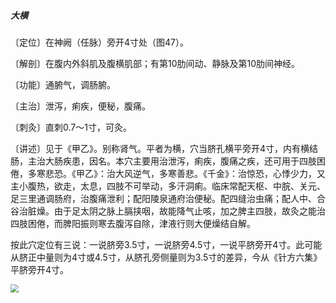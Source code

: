 ##### 大横

〔定位〕在神阙（任脉）旁开4寸处（图47）。

〔解剖〕在腹内外斜肌及腹横肌部；有第10肋间动、静脉及第10肋间神经。

〔功能〕通腑气，调肠腑。

〔主治〕泄泻，痢疾，便秘，腹痛。

〔刺灸〕直刺0.7～1寸，可灸。

〔讲述〕见于《甲乙》。别称肾气。平者为横，穴当脐孔横平旁开4寸，内有横结肠，主治大肠疾患，因名。本穴主要用治泄泻，痢疾，腹痛之疾，还可用于四肢困倦，多寒悲恐。《甲乙》：治大风逆气，多寒善悲。《千金》：治惊恐，心悸少力，又主小腹热，欲走，太息，四肢不可举动，多汗洞痢。临床常配天枢、中脘、关元、足三里通调肠府，治腹痛泄利；配阳陵泉通府治便秘。配四缝治虫痛；配人中、合谷治脏燥。由于足太阴之脉上膈挟咽，故能降气止咳，加之脾主四肢，故灸之能治四肢困倦，而脾阳振则寒去腹泻自除，津液行则大便燥结自解。

按此穴定位有三说：一说脐旁3.5寸，一说脐旁4.5寸，一说平脐旁开4寸。此可能从脐正中量则为4寸或4.5寸，从脐孔旁侧量则为3.5寸的差异，今从《针方六集》平脐旁开4寸。

<img src="./img/图47.jpg" style="zoom:80%;" />
